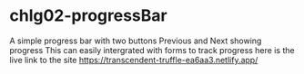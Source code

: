 # chlg02-progressBar
A simple progress bar with two buttons Previous and Next showing progress
This can easily intergrated with forms to track progress
here is the live link to the site 
https://transcendent-truffle-ea6aa3.netlify.app/
